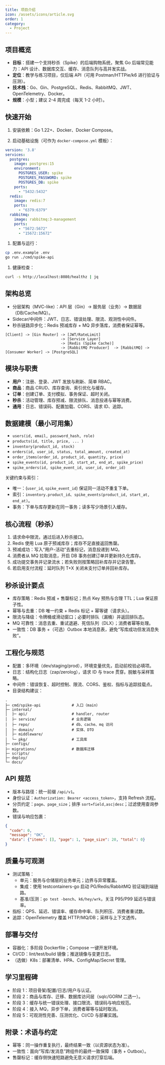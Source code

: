 ```yaml
---
title: 项目介绍
icon: /assets/icons/article.svg
order: 1
category:
  - Project
---
```


## 项目概览

- **目标**：搭建一个支持秒杀（Spike）的后端购物系统，聚焦 Go 后端常见能力：API 设计、数据库交互、缓存、消息队列与高并发实战。
- **定位**：教学与练习项目，仅后端 API（可用 Postman/HTTPie/k6 进行验证与压测）。
- **技术栈**：Go、Gin、PostgreSQL、Redis、RabbitMQ、JWT、OpenTelemetry、Docker。
- **规模**：小型；建议 2-4 周完成（每天 1-2 小时）。

## 快速开始

1. 安装依赖：Go 1.22+、Docker、Docker Compose。

1. 启动基础设施（可作为 `docker-compose.yml` 模板）：

```yaml
version: '3.8'
services:
  postgres:
    image: postgres:15
    environment:
      POSTGRES_USER: spike
      POSTGRES_PASSWORD: spike
      POSTGRES_DB: spike
    ports:
      - "5432:5432"
  redis:
    image: redis:7
    ports:
      - "6379:6379"
  rabbitmq:
    image: rabbitmq:3-management
    ports:
      - "5672:5672"
      - "15672:15672"
```

1. 配置与运行：

```bash
cp .env.example .env
go run ./cmd/spike-api
```

1. 健康检查：

```bash
curl -s http://localhost:8080/healthz | jq
```

## 架构总览

- 分层架构（MVC-like）：API 层（Gin）→ 服务层（业务）→ 数据层（DB/Cache/MQ）。
- Sidecar/中间件：JWT、日志、错误处理、限流、观测性中间件。
- 秒杀链路异步化：Redis 预减库存 + MQ 异步落库，消费者保证幂等。

```text
[Client] -> [Gin Router] -> [JWT/RateLimit]
                         -> [Service Layer]
                         -> [Redis (Spike Cache)]
                         -> [RabbitMQ Producer]  -> [RabbitMQ] -> [Consumer Worker] -> [PostgreSQL]
```

## 模块与职责

- **用户**：注册、登录、JWT 发放与刷新、简单 RBAC。
- **商品**：商品 CRUD、库存查询、索引优化与缓存。
- **订单**：创建订单、支付模拟、事务保证、超时关闭。
- **秒杀**：活动管理、库存预减、限流排队、消息投递与幂等消费。
- **通用**：日志、错误码、配置加载、CORS、请求 ID、追踪。

## 数据建模（最小可用集）

- `users(id, email, password_hash, role)`
- `products(id, title, price, ... )`
- `inventory(product_id, stock)`
- `orders(id, user_id, status, total_amount, created_at)`
- `order_items(order_id, product_id, quantity, price)`
- `spike_events(id, product_id, start_at, end_at, spike_price)`
- `spike_orders(id, spike_event_id, user_id, order_id)`

关键约束与索引：

- 唯一：(`user_id`, `spike_event_id`) 保证同一活动不重复下单。
- 索引：`inventory.product_id`、`spike_events(product_id, start_at, end_at)`。
- 事务：下单与库存更新在同一事务；读多写少场景引入缓存。

## 核心流程（秒杀）

1. 请求命中限流，通过后进入秒杀接口。
2. Redis 使用 Lua 原子预减库存；库存不足直接返回售罄。
3. 预减成功：写入“用户-活动”去重标记，消息投递到 MQ。
4. 消费者从 MQ 拉取消息，开启 DB 事务创建订单并更新持久化库存。
5. 成功提交事务并记录流水；若失败则按策略回补库存并记录告警。
6. 若启用支付流程：延时队列 T+X 关闭未支付订单并回补库存。

## 秒杀设计要点

- 库存策略：Redis 预减 + 售罄标记；热点 Key 预热与合理 TTL；Lua 保证原子性。
- 幂等与去重：DB 唯一约束 + Redis 标记 + 幂等键（请求头）。
- 限流与降级：令牌桶或滑动窗口；必要时排队（漏桶）并返回排队态。
- MQ 可靠性：消息去重、重试退避、死信队列（DLX）；消费者幂等处理。
- 一致性：DB 事务 +（可选）Outbox 本地消息表，避免“写库成功但发消息失败”。

## 工程化与规范

- 配置：多环境（dev/staging/prod），环境变量优先，启动前校验必填项。
- 日志：结构化日志（zap/zerolog），请求 ID 与 trace 贯穿。脱敏与采样策略。
- 中间件：错误恢复、超时控制、限流、CORS、鉴权、指标与追踪挂载点。
- 目录结构建议：

```text
.
├─ cmd/spike-api              # 入口（main）
├─ internal/
│  ├─ api/                    # handler, router
│  ├─ service/                # 业务逻辑
│  ├─ repo/                   # db、cache、mq 访问
│  ├─ domain/                 # 实体、DTO
│  ├─ middleware/
│  └─ pkg/                    # 工具库
├─ configs/
├─ migrations/                # 数据库迁移
├─ scripts/
├─ deploy/
└─ docs/
```

## API 规范

- 版本与路径：统一前缀 `/api/v1`。
- 身份认证：`Authorization: Bearer <access_token>`，支持 Refresh 流程。
- 分页约定：`page`、`page_size`；排序 `sort=field,asc|desc`；过滤使用查询参数。
- 错误与响应包裹：

```json
{
  "code": 0,
  "message": "OK",
  "data": {"items": [], "page": 1, "page_size": 20, "total": 0}
}
```

## 质量与可观测

- 测试策略：
  - 单元：服务与仓储层的业务单元；边界与异常覆盖。
  - 集成：使用 testcontainers-go 启动 PG/Redis/RabbitMQ 验证端到端链路。
  - 基准/压测：`go test -bench`、`k6/hey/wrk`，关注 P95/P99 延迟与错误率。
- 指标：QPS、延迟、错误率、缓存命中率、队列积压、消费者重试数。
- 追踪：OpenTelemetry 覆盖 HTTP/MQ/DB；采样与上下文透传。

## 部署与交付

- 容器化：多阶段 Dockerfile；Compose 一键开发环境。
- CI/CD：lint/test/build 镜像；推送镜像与变更日志。
- （选做）K8s：部署清单、HPA、ConfigMap/Secret 管理。

## 学习里程碑

- 阶段 1：项目骨架/配置/日志/用户与认证。
- 阶段 2：商品与库存、迁移、数据库访问层（sqlc/GORM 二选一）。
- 阶段 3：缓存与统一错误处理、接口限流、错误码与响应规范。
- 阶段 4：接入 MQ，异步下单，消费者幂等与延时取消。
- 阶段 5：可观测性完善、压测优化、CI/CD 与部署实践。

## 附录：术语与约定

- 幂等：同一操作重复执行，最终结果一致（以资源状态为准）。
- 一致性：面向“写库/发消息”跨组件的最终一致保障（事务 + Outbox）。
- 售罄标记：缓存侧快速短路避免无意义请求打穿后端。
